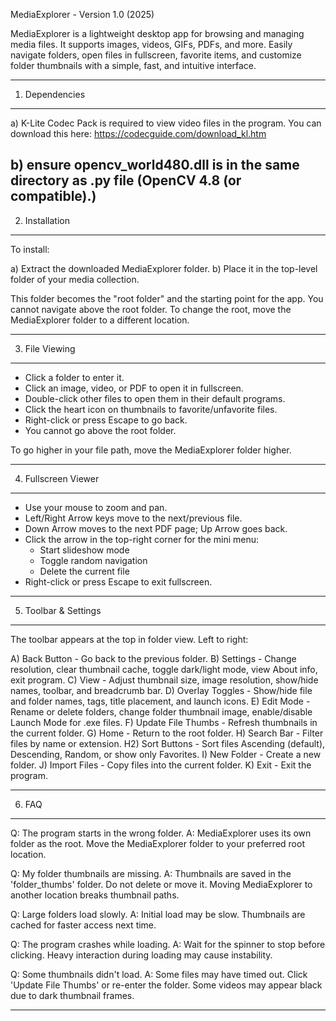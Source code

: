 MediaExplorer - Version 1.0 (2025)

MediaExplorer is a lightweight desktop app for browsing and managing media files. 
It supports images, videos, GIFs, PDFs, and more. Easily navigate folders, open 
files in fullscreen, favorite items, and customize folder thumbnails with a 
simple, fast, and intuitive interface.

------------------------------------------------------------
1. Dependencies
------------------------------------------------------------
a) K-Lite Codec Pack is required to view video files in the program. You can
   download this here: https://codecguide.com/download_kl.htm

b) ensure opencv_world480.dll is in the same directory as .py file (OpenCV 4.8 (or compatible).)
------------------------------------------------------------
2. Installation
------------------------------------------------------------

To install:

a) Extract the downloaded MediaExplorer folder.
b) Place it in the top-level folder of your media collection.

This folder becomes the "root folder" and the starting point for the app.
You cannot navigate above the root folder. To change the root, move the 
MediaExplorer folder to a different location.

------------------------------------------------------------
3. File Viewing
------------------------------------------------------------

- Click a folder to enter it.
- Click an image, video, or PDF to open it in fullscreen.
- Double-click other files to open them in their default programs.
- Click the heart icon on thumbnails to favorite/unfavorite files.
- Right-click or press Escape to go back.
- You cannot go above the root folder.

To go higher in your file path, move the MediaExplorer folder higher.

------------------------------------------------------------
4. Fullscreen Viewer
------------------------------------------------------------

- Use your mouse to zoom and pan.
- Left/Right Arrow keys move to the next/previous file.
- Down Arrow moves to the next PDF page; Up Arrow goes back.
- Click the arrow in the top-right corner for the mini menu:
  - Start slideshow mode
  - Toggle random navigation
  - Delete the current file
- Right-click or press Escape to exit fullscreen.

------------------------------------------------------------
5. Toolbar & Settings
------------------------------------------------------------

The toolbar appears at the top in folder view. Left to right:

A) Back Button - Go back to the previous folder.
B) Settings - Change resolution, clear thumbnail cache, toggle dark/light mode, view About info, exit program.
C) View - Adjust thumbnail size, image resolution, show/hide names, toolbar, and breadcrumb bar.
D) Overlay Toggles - Show/hide file and folder names, tags, title placement, and launch icons.
E) Edit Mode - Rename or delete folders, change folder thumbnail image, enable/disable Launch Mode for .exe files.
F) Update File Thumbs - Refresh thumbnails in the current folder.
G) Home - Return to the root folder.
H) Search Bar - Filter files by name or extension.
H2) Sort Buttons - Sort files Ascending (default), Descending, Random, or show only Favorites.
I) New Folder - Create a new folder.
J) Import Files - Copy files into the current folder.
K) Exit - Exit the program.

------------------------------------------------------------
6. FAQ
------------------------------------------------------------

Q: The program starts in the wrong folder.
A: MediaExplorer uses its own folder as the root. Move the MediaExplorer folder to your preferred root location.

Q: My folder thumbnails are missing.
A: Thumbnails are saved in the 'folder_thumbs' folder. Do not delete or move it. Moving MediaExplorer to another location breaks thumbnail paths.

Q: Large folders load slowly.
A: Initial load may be slow. Thumbnails are cached for faster access next time.

Q: The program crashes while loading.
A: Wait for the spinner to stop before clicking. Heavy interaction during loading may cause instability.

Q: Some thumbnails didn't load.
A: Some files may have timed out. Click 'Update File Thumbs' or re-enter the folder. Some videos may appear black due to dark thumbnail frames.

------------------------------------------------------------
